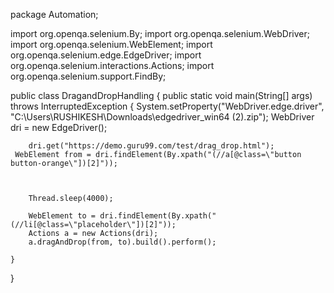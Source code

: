 package Automation;

import org.openqa.selenium.By;
import org.openqa.selenium.WebDriver;
import org.openqa.selenium.WebElement;
import org.openqa.selenium.edge.EdgeDriver;
import org.openqa.selenium.interactions.Actions;
import org.openqa.selenium.support.FindBy;

public class DragandDropHandling {
	public static void main(String[] args) throws InterruptedException {
		System.setProperty("WebDriver.edge.driver", "C:\\Users\\RUSHIKESH\\Downloads\\edgedriver_win64 (2).zip");
		WebDriver dri = new EdgeDriver();
		
		dri.get("https://demo.guru99.com/test/drag_drop.html");
	 WebElement from = dri.findElement(By.xpath("(//a[@class=\"button button-orange\"])[2]"));
	

	 
		Thread.sleep(4000);
		
		WebElement to = dri.findElement(By.xpath("(//li[@class=\"placeholder\"])[2]"));
		Actions a = new Actions(dri);
		a.dragAndDrop(from, to).build().perform();
		
	}

}

